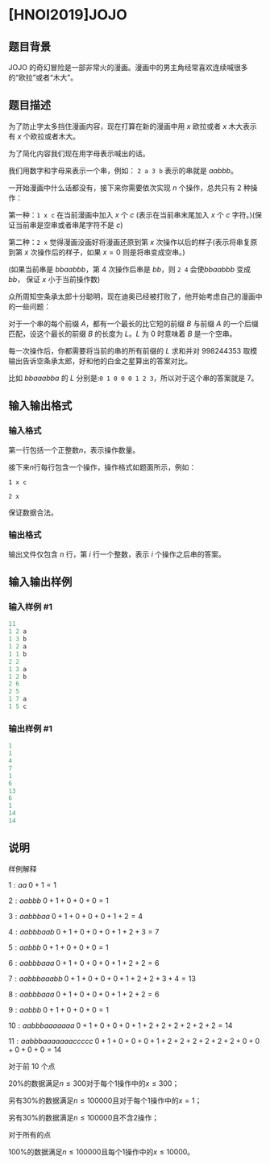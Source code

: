 # [HNOI2019]JOJO

## 题目背景

JOJO 的奇幻冒险是一部非常火的漫画。漫画中的男主角经常喜欢连续喊很多的“欧拉”或者“木大”。

## 题目描述

为了防止字太多挡住漫画内容，现在打算在新的漫画中用 $x$ 欧拉或者 $x$ 木大表示有 $x$ 个欧拉或者木大。

为了简化内容我们现在用字母表示喊出的话。

我们用数字和字母来表示一个串，例如： `2 a 3 b` 表示的串就是 $aabbb$。

一开始漫画中什么话都没有，接下来你需要依次实现 $n$ 个操作，总共只有 $2$ 种操作：

第一种：`1 x c` 在当前漫画中加入 $x$ 个 $c$ (表示在当前串末尾加入 $x$ 个 $c$ 字符。)(保证当前串是空串或者串尾字符不是 $c$)

第二种：`2 x` 觉得漫画没画好将漫画还原到第 $x$ 次操作以后的样子(表示将串复原到第 $x$ 次操作后的样子，如果 $x=0$ 则是将串变成空串。)

(如果当前串是 $bbaabbb$，第 $4$ 次操作后串是 $bb$，则 `2 4` 会使$bbaabbb$ 变成 $bb$， 保证 $x$ 小于当前操作数)

众所周知空条承太郎十分聪明，现在迪奥已经被打败了，他开始考虑自己的漫画中的一些问题：

对于一个串的每个前缀 $A$，都有一个最长的比它短的前缀 $B$ 与前缀 $A$ 的一个后缀匹配，设这个最长的前缀 $B$ 的长度为 $L$。$L$ 为 $0$ 时意味着 $B$ 是一个空串。

每一次操作后，你都需要将当前的串的所有前缀的 $L$ 求和并对 $998244353$ 取模输出告诉空条承太郎，好和他的白金之星算出的答案对比。

比如 $bbaaabba$ 的 $L$ 分别是:`0 1 0 0 0 1 2 3`，所以对于这个串的答案就是 $7$。

## 输入输出格式

### 输入格式

第一行包括一个正整数$n$，表示操作数量。

接下来$n$行每行包含一个操作，操作格式如题面所示，例如：

`1 x c`

`2 x`

保证数据合法。

### 输出格式

输出文件仅包含 $n$ 行，第 $i$ 行一个整数，表示 $i$ 个操作之后串的答案。

## 输入输出样例

### 输入样例 #1

```cpp
11
1 2 a
1 3 b
1 2 a
1 1 b
2 2
1 3 a
1 2 b
2 6
2 5
1 7 a
1 5 c

```
### 输出样例 #1

```cpp
1
1
4
7
1
6
13
6
1
14
14

```
## 说明

样例解释

$1:aa \;0+1=1$

$2:aabbb \;0+1+0+0+0=1$

$3:aabbbaa \;0+1+0+0+0+1+2=4$

$4:aabbbaab \;0+1+0+0+0+1+2+3=7$

$5:aabbb \;0+1+0+0+0=1$

$6:aabbbaaa \;0+1+0+0+0+1+2+2=6$

$7:aabbbaaabb \;0+1+0+0+0+1+2+2+3+4=13$

$8:aabbbaaa \;0+1+0+0+0+1+2+2=6$

$9:aabbb \;0+1+0+0+0=1$

$10:aabbbaaaaaaa \;0+1+0+0+0+1+2+2+2+2+2+2=14$

$11:aabbbaaaaaaaccccc \;0+1+0+0+0+1+2+2+2+2+2+2+0+0+0+0+0=14$

对于前 10 个点

20%的数据满足$n\leq 300$对于每个$1$操作中的$x\leq 300$；

另有30%的数据满足$n\leq 100000$且对于每个$1$操作中的$x=1$；

另有30%的数据满足$n\leq 100000$且不含$2$操作；

对于所有的点

100%的数据满足$n\leq 100000$且每个$1$操作中的$x\leq 10000$。

